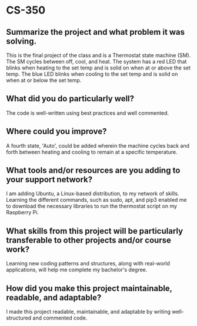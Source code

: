 # CS-350

## Summarize the project and what problem it was solving.
This is the final project of the class and is a Thermostat state machine (SM). The SM cycles between off, cool, and heat. The system has a red LED that blinks when heating to the set temp and is solid on when at or above the set temp. The blue LED blinks when cooling to the set temp and is solid on when at or below the set temp.

## What did you do particularly well?
The code is well-written using best practices and well commented.

## Where could you improve?
A fourth state, 'Auto', could be added wherein the machine cycles back and forth between heating and cooling to remain at a specific temperature.

## What tools and/or resources are you adding to your support network?
I am adding Ubuntu, a Linux-based distribution, to my network of skills. Learning the different commands, such as sudo, apt, and pip3 enabled me to download the necessary libraries to run the thermostat script on my Raspberry Pi.

## What skills from this project will be particularly transferable to other projects and/or course work?
Learning new coding patterns and structures, along with real-world applications, will help me complete my bachelor's degree.  

## How did you make this project maintainable, readable, and adaptable?
I made this project readable, maintainable, and adaptable by writing well-structured and commented code.
